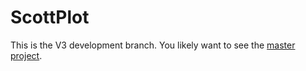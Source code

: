 # ScottPlot

This is the V3 development branch. You likely want to see the [master project](https://github.com/swharden/ScottPlot/).
